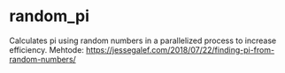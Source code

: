 # random_pi

Calculates pi using random numbers in a parallelized process to increase efficiency.
Mehtode: https://jessegalef.com/2018/07/22/finding-pi-from-random-numbers/
